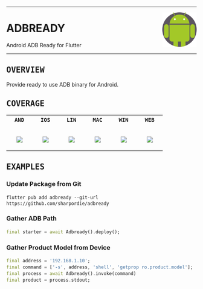 <div><hr>
<a href="../.."><img align="right" height="91" src="assets/logo.png"></a>
<h1>ADBREADY</h1>
<p>Android ADB Ready for Flutter</p>
<hr></div>

<h2><samp>OVERVIEW</samp></h2>

Provide ready to use ADB binary for Android.

<h2><samp>COVERAGE</samp></h2>

<!--
| <samp>AND</samp> | <samp>IOS</samp> | <samp>LIN</samp> | <samp>MAC</samp> | <samp>WIN</samp> | <samp>WEB</samp> |
| :-: | :-: | :-: | :-: | :-: | :-: |
| <br>✅<br><br> | <br>🚫<br><br> | <br>🚫<br><br> | <br>🚫<br><br> | <br>🚫<br><br> | <br>🚫<br><br> |
-->

<table>
  <tr>
    <th><samp>AND</samp></th>
    <th><samp>IOS</samp></th>
    <th><samp>LIN</samp></th>
    <th><samp>MAC</samp></th>
    <th><samp>WIN</samp></th>
    <th><samp>WEB</samp></th>
  </tr>
  <tr align="center">
    <td width="55"><p><br><img src="https://fakeimg.pl/30x30/9bdb4d/fff//?text=‏‏‎ ‎"></p></td>
    <td width="55"><p><br><img src="https://fakeimg.pl/30x30/ed5353/fff//?text=‏‏‎ ‎"></p></td>
    <td width="55"><p><br><img src="https://fakeimg.pl/30x30/ed5353/fff//?text=‏‏‎ ‎"></p></td>
    <td width="55"><p><br><img src="https://fakeimg.pl/30x30/ed5353/fff//?text=‏‏‎ ‎"></p></td>
    <td width="55"><p><br><img src="https://fakeimg.pl/30x30/ed5353/fff//?text=‏‏‎ ‎"></p></td>
    <td width="55"><p><br><img src="https://fakeimg.pl/30x30/ed5353/fff//?text=‏‏‎ ‎"></p></td>
  </tr>
</table>

<h2><samp>EXAMPLES</samp></h2>

### Update Package from Git

```shell
flutter pub add adbready --git-url https://github.com/sharpordie/adbready
```

### Gather ADB Path

```dart
final starter = await Adbready().deploy();
```

### Gather Product Model from Device

```dart
final address = '192.168.1.10';
final command = ['-s', address, 'shell', 'getprop ro.product.model'];
final process = await Adbready().invoke(command)
final product = process.stdout;
```
